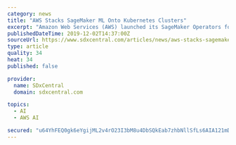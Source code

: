 ```yaml
---
category: news
title: "AWS Stacks SageMaker ML Onto Kubernetes Clusters"
excerpt: "Amazon Web Services (AWS) launched its SageMaker Operators for Kubernetes that uses the Kubernetes Operators model to more tightly couple the SageMaker machine learning (ML) platform with their Kubernetes workflows. The SageMaker Operators for Kubernetes ..."
publishedDateTime: 2019-12-02T14:37:00Z
sourceUrl: https://www.sdxcentral.com/articles/news/aws-stacks-sagemaker-ml-onto-kubernetes-clusters/2019/12/
type: article
quality: 34
heat: 34
published: false

provider:
  name: SDxCentral
  domain: sdxcentral.com

topics:
  - AI
  - AWS AI

secured: "u64YhFEQ0gk6eYgijML2v4rO23I3bM8u4DbSQkEab7zhbNllSfLs6AIA121mDX31BnFInC/S704BIbqpne1wnCw4axFPb30mhnAQ6Dmw2LZTbPgWUeOw+v/OzpILjLUfcXX0KkFs4LeiydpRc1vdjLMkbow9Aol8DljQHyK3mSAP3mSEM3gc1xVvC36g4kc2indABzC2Z2C0Pq2rNJkmMBgVWCKhn2iYaeRR0NN2GtFc4zWBoQFNjTkUXMRqwje846mGDMBUG4m0BPdbWr1yvA==;sBxjL54TBygD0baFNheioQ=="
---
```


